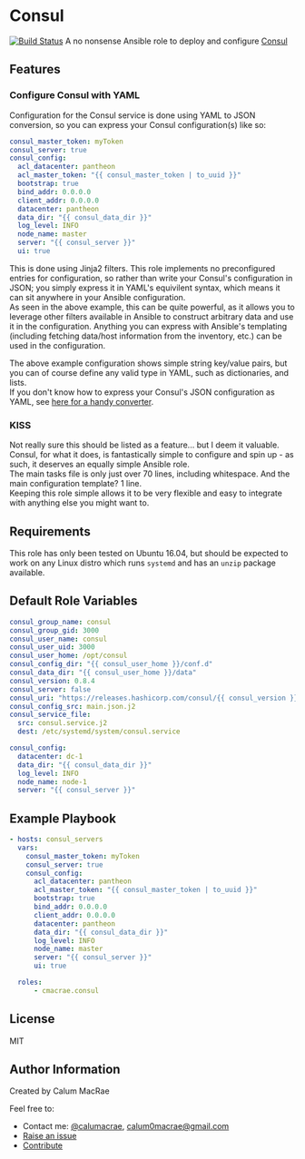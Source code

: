 # Consul
[![Build Status](https://travis-ci.org/cmacrae/ansible-consul.svg?branch=master)](https://travis-ci.org/cmacrae/ansible-consul)
A no nonsense Ansible role to deploy and configure [Consul](https://consul.io)

## Features
### Configure Consul with YAML
Configuration for the Consul service is done using YAML to JSON conversion, so you can express your Consul configuration(s) like so:  
```yaml
consul_master_token: myToken
consul_server: true
consul_config:
  acl_datacenter: pantheon
  acl_master_token: "{{ consul_master_token | to_uuid }}"
  bootstrap: true
  bind_addr: 0.0.0.0
  client_addr: 0.0.0.0
  datacenter: pantheon
  data_dir: "{{ consul_data_dir }}"
  log_level: INFO
  node_name: master
  server: "{{ consul_server }}"
  ui: true
```
This is done using Jinja2 filters. This role implements no preconfigured entries for configuration, so rather than write your Consul's configuration in JSON; you simply express it in YAML's equivilent syntax, which means it can sit anywhere in your Ansible configuration.  
As seen in the above example, this can be quite powerful, as it allows you to leverage other filters available in Ansible to construct arbitrary data and use it in the configuration. Anything you can express with Ansible's templating (including fetching data/host information from the inventory, etc.) can be used in the configuration.  

The above example configuration shows simple string key/value pairs, but you can of course define any valid type in YAML, such as dictionaries, and lists.  
If you don't know how to express your Consul's JSON configuration as YAML, see [here for a handy converter](https://www.json2yaml.com/).  

### KISS
Not really sure this should be listed as a feature... but I deem it valuable.  
Consul, for what it does, is fantastically simple to configure and spin up - as such, it deserves an equally simple Ansible role.  
The main tasks file is only just over 70 lines, including whitespace. And the main configuration template? 1 line.  
Keeping this role simple allows it to be very flexible and easy to integrate with anything else you might want to.

## Requirements
This role has only been tested on Ubuntu 16.04, but should be expected to work on any Linux distro which runs `systemd` and has an `unzip` package available.

## Default Role Variables

```yaml
consul_group_name: consul
consul_group_gid: 3000
consul_user_name: consul
consul_user_uid: 3000
consul_user_home: /opt/consul
consul_config_dir: "{{ consul_user_home }}/conf.d"
consul_data_dir: "{{ consul_user_home }}/data"
consul_version: 0.8.4
consul_server: false
consul_uri: "https://releases.hashicorp.com/consul/{{ consul_version }}/consul_{{ consul_version }}_linux_amd64.zip"
consul_config_src: main.json.j2
consul_service_file:
  src: consul.service.j2
  dest: /etc/systemd/system/consul.service

consul_config:
  datacenter: dc-1
  data_dir: "{{ consul_data_dir }}"
  log_level: INFO
  node_name: node-1
  server: "{{ consul_server }}"
```

## Example Playbook

```yaml
- hosts: consul_servers
  vars:
    consul_master_token: myToken
    consul_server: true
    consul_config:
      acl_datacenter: pantheon
      acl_master_token: "{{ consul_master_token | to_uuid }}"
      bootstrap: true
      bind_addr: 0.0.0.0
      client_addr: 0.0.0.0
      datacenter: pantheon
      data_dir: "{{ consul_data_dir }}"
      log_level: INFO
      node_name: master
      server: "{{ consul_server }}"
      ui: true

  roles:
      - cmacrae.consul
```

## License
MIT

## Author Information
Created by Calum MacRae

Feel free to:  
- Contact me: [@calumacrae](https://twitter.com/calumacrae), [calum0macrae@gmail.com](mailto:calum0macrae@gmail.com)  
- [Raise an issue](https://github.com/cmacrae/ansible-consul/issues)  
- [Contribute](https://github.com/cmacrae/ansible-consul/pulls)  
